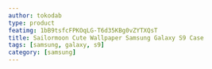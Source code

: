 ```yaml
---
author: tokodab
type: product
featimg: 1bB9tsfcFPKOqLG-T6d35KBg0vZYTXQsT
title: Sailormoon Cute Wallpaper Samsung Galaxy S9 Case
tags: [samsung, galaxy, s9]
category: [samsung]
---
```

